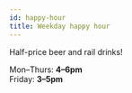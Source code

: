 ```yaml
---
id: happy-hour
title: Weekday happy hour
---
```

Half-price beer and rail drinks!

Mon–Thurs: **4–6pm**    
Friday: **3–5pm**
